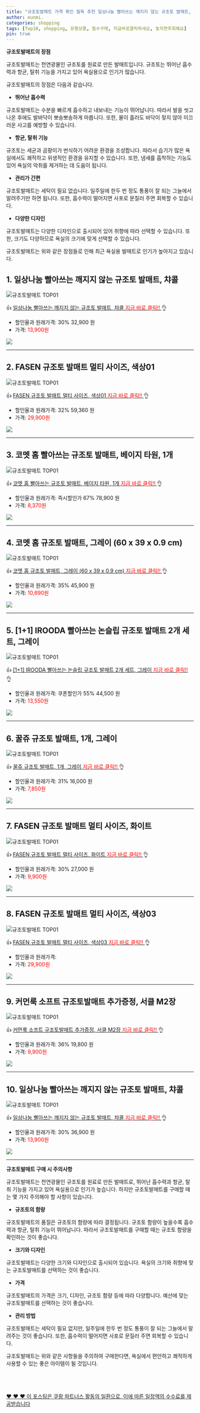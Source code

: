 ```yaml
---
title: "규조토발매트 가격 확인 필독 추천 일상나눔 빨아쓰는 깨지지 않는 규조토 발매트, 챠콜 비교 장점 구매가이드"
author: eunmi.
categories: shopping
tags: [Top10, shopping, 유행상품, 필수구매, 지금바로클릭하세요, 놓치면후회해요]
pin: true
---
```

**규조토발매트의 장점**

규조토발매트는 천연광물인 규조토를 원료로 만든 발매트입니다. 규조토는 뛰어난 흡수력과 항균, 탈취 기능을 가지고 있어 욕실용으로 인기가 많습니다.

규조토발매트의 장점은 다음과 같습니다.

* **뛰어난 흡수력**

규조토발매트는 수분을 빠르게 흡수하고 내보내는 기능이 뛰어납니다. 따라서 발을 씻고 나온 후에도 발바닥이 뽀송뽀송하게 마릅니다. 또한, 물이 흘러도 바닥이 젖지 않아 미끄러운 사고를 예방할 수 있습니다.

* **항균, 탈취 기능**

규조토는 세균과 곰팡이가 번식하기 어려운 환경을 조성합니다. 따라서 습기가 많은 욕실에서도 쾌적하고 위생적인 환경을 유지할 수 있습니다. 또한, 냄새를 흡착하는 기능도 있어 욕실의 악취를 제거하는 데 도움이 됩니다.

* **관리가 간편**

규조토발매트는 세탁이 필요 없습니다. 일주일에 한두 번 정도 통풍이 잘 되는 그늘에서 말려주기만 하면 됩니다. 또한, 흡수력이 떨어지면 사포로 문질러 주면 회복할 수 있습니다.

* **다양한 디자인**

규조토발매트는 다양한 디자인으로 출시되어 있어 취향에 따라 선택할 수 있습니다. 또한, 크기도 다양하므로 욕실의 크기에 맞게 선택할 수 있습니다.

규조토발매트는 위와 같은 장점들로 인해 최근 욕실용 발매트로 인기가 높아지고 있습니다.

   

## 1. 일상나눔 빨아쓰는 깨지지 않는 규조토 발매트, 챠콜

![규조토발매트 TOP01](https://thumbnail10.coupangcdn.com/thumbnails/remote/230x230ex/image/retail/images/1587587311742548-d40fe583-ce5d-419f-8576-9d488552a9bd.png)


👍 [일상나눔 빨아쓰는 깨지지 않는 규조토 발매트, 챠콜 <font color=red> 지금 바로 클릭!! </font> ](https://link.coupang.com/re/AFFSDP?lptag=AF3617701&subid=GithubCoopas&pageKey=6396133388&traceid=V0-153&itemId=14594589167&vendorItemId=83386387748) 👌 


- 할인율과 원래가격: 30%  32,900   원
- 가격: <span style='color:red'>13,900원</span>

[![](/discount_price.png)](https://link.coupang.com/re/AFFSDP?lptag=AF3617701&subid=GithubCoopas&pageKey=6396133388&traceid=V0-153&itemId=14594589167&vendorItemId=83386387748)

---


   

## 2. FASEN 규조토 발매트 멀티 사이즈, 색상01

![규조토발매트 TOP01](https://thumbnail6.coupangcdn.com/thumbnails/remote/230x230ex/image/vendor_inventory/40f6/2e4102005ee4f8a36c307c393bda0ed861557652d5d8a85241081c727108.jpg)


👍 [FASEN 규조토 발매트 멀티 사이즈, 색상01 <font color=red> 지금 바로 클릭!! </font> ](https://link.coupang.com/re/AFFSDP?lptag=AF3617701&subid=GithubCoopas&pageKey=7153559384&traceid=V0-153&itemId=18772018768&vendorItemId=85928597140) 👌 


- 할인율과 원래가격: 32%  59,360   원
- 가격: <span style='color:red'>29,900원</span>

[![](/discount_price.png)](https://link.coupang.com/re/AFFSDP?lptag=AF3617701&subid=GithubCoopas&pageKey=7153559384&traceid=V0-153&itemId=18772018768&vendorItemId=85928597140)

---


   

## 3. 코멧 홈 빨아쓰는 규조토 발매트, 베이지 타원, 1개

![규조토발매트 TOP01](https://thumbnail9.coupangcdn.com/thumbnails/remote/230x230ex/image/retail/images/4945758658274875-859316fe-f628-4dda-bd35-abdc6abbf634.jpg)


👍 [코멧 홈 빨아쓰는 규조토 발매트, 베이지 타원, 1개 <font color=red> 지금 바로 클릭!! </font> ](https://link.coupang.com/re/AFFSDP?lptag=AF3617701&subid=GithubCoopas&pageKey=6989053316&traceid=V0-153&itemId=17099465335&vendorItemId=84273291188) 👌 


- 할인율과 원래가격: 즉시할인가 67%  78,900   원
- 가격: <span style='color:red'>8,370원</span>

[![](/discount_price.png)](https://link.coupang.com/re/AFFSDP?lptag=AF3617701&subid=GithubCoopas&pageKey=6989053316&traceid=V0-153&itemId=17099465335&vendorItemId=84273291188)

---


   

## 4. 코멧 홈 규조토 발매트, 그레이 (60 x 39 x 0.9 cm)

![규조토발매트 TOP01](https://thumbnail6.coupangcdn.com/thumbnails/remote/230x230ex/image/retail/images/13793458024362-eabe1110-28ec-4856-a68c-68af4b55cc38.jpg)


👍 [코멧 홈 규조토 발매트, 그레이 (60 x 39 x 0.9 cm) <font color=red> 지금 바로 클릭!! </font> ](https://link.coupang.com/re/AFFSDP?lptag=AF3617701&subid=GithubCoopas&pageKey=189630131&traceid=V0-153&itemId=541611107&vendorItemId=4417028625) 👌 


- 할인율과 원래가격: 35%  45,900   원
- 가격: <span style='color:red'>10,690원</span>

[![](/discount_price.png)](https://link.coupang.com/re/AFFSDP?lptag=AF3617701&subid=GithubCoopas&pageKey=189630131&traceid=V0-153&itemId=541611107&vendorItemId=4417028625)

---


   

## 5. [1+1] IROODA 빨아쓰는 논슬립 규조토 발매트 2개 세트, 그레이

![규조토발매트 TOP01](https://thumbnail7.coupangcdn.com/thumbnails/remote/230x230ex/image/vendor_inventory/4cdf/15e610b004bb5461893d1ca5fc1eea722354be69351385e737357ae2a7af.jpg)


👍 [[1+1] IROODA 빨아쓰는 논슬립 규조토 발매트 2개 세트, 그레이 <font color=red> 지금 바로 클릭!! </font> ](https://link.coupang.com/re/AFFSDP?lptag=AF3617701&subid=GithubCoopas&pageKey=7486327395&traceid=V0-153&itemId=19567185658&vendorItemId=87087802442) 👌 


- 할인율과 원래가격: 쿠폰할인가 55%  44,500   원
- 가격: <span style='color:red'>13,550원</span>

[![](/discount_price.png)](https://link.coupang.com/re/AFFSDP?lptag=AF3617701&subid=GithubCoopas&pageKey=7486327395&traceid=V0-153&itemId=19567185658&vendorItemId=87087802442)

---


   

## 6. 꿀쥬 규조토 발매트, 1개, 그레이

![규조토발매트 TOP01](https://thumbnail8.coupangcdn.com/thumbnails/remote/230x230ex/image/vendor_inventory/f587/1fa31dbc6ace2aba611304081769ac365c8895af860792c8eecf73eaad99.jpg)


👍 [꿀쥬 규조토 발매트, 1개, 그레이 <font color=red> 지금 바로 클릭!! </font> ](https://link.coupang.com/re/AFFSDP?lptag=AF3617701&subid=GithubCoopas&pageKey=7503033377&traceid=V0-153&itemId=19644129567&vendorItemId=86750279164) 👌 


- 할인율과 원래가격: 31%  16,000   원
- 가격: <span style='color:red'>7,850원</span>

[![](/discount_price.png)](https://link.coupang.com/re/AFFSDP?lptag=AF3617701&subid=GithubCoopas&pageKey=7503033377&traceid=V0-153&itemId=19644129567&vendorItemId=86750279164)

---


   

## 7. FASEN 규조토 발매트 멀티 사이즈, 화이트

![규조토발매트 TOP01](https://thumbnail6.coupangcdn.com/thumbnails/remote/230x230ex/image/vendor_inventory/40f6/2e4102005ee4f8a36c307c393bda0ed861557652d5d8a85241081c727108.jpg)


👍 [FASEN 규조토 발매트 멀티 사이즈, 화이트 <font color=red> 지금 바로 클릭!! </font> ](https://link.coupang.com/re/AFFSDP?lptag=AF3617701&subid=GithubCoopas&pageKey=7153559384&traceid=V0-153&itemId=18772018797&vendorItemId=85928597132) 👌 


- 할인율과 원래가격: 30%  27,000   원
- 가격: <span style='color:red'>9,900원</span>

[![](/discount_price.png)](https://link.coupang.com/re/AFFSDP?lptag=AF3617701&subid=GithubCoopas&pageKey=7153559384&traceid=V0-153&itemId=18772018797&vendorItemId=85928597132)

---


   

## 8. FASEN 규조토 발매트 멀티 사이즈, 색상03

![규조토발매트 TOP01](https://thumbnail7.coupangcdn.com/thumbnails/remote/230x230ex/image/vendor_inventory/a7ac/3953ec517ad3dba91c761a71376ba36a2e862a30509f58dc1aca2c098268.jpg)


👍 [FASEN 규조토 발매트 멀티 사이즈, 색상03 <font color=red> 지금 바로 클릭!! </font> ](https://link.coupang.com/re/AFFSDP?lptag=AF3617701&subid=GithubCoopas&pageKey=7153559384&traceid=V0-153&itemId=18772018757&vendorItemId=85928597194) 👌 


- 할인율과 원래가격: 
- 가격: <span style='color:red'>29,900원</span>

[![](/discount_price.png)](https://link.coupang.com/re/AFFSDP?lptag=AF3617701&subid=GithubCoopas&pageKey=7153559384&traceid=V0-153&itemId=18772018757&vendorItemId=85928597194)

---


   

## 9. 커먼룩 소프트 규조토발매트 추가증정, 서클 M2장

![규조토발매트 TOP01](https://thumbnail7.coupangcdn.com/thumbnails/remote/230x230ex/image/vendor_inventory/d019/90989316711726c5cd89df8b2834b147cb1e2d95a2d3299ec24130fb1348.jpg)


👍 [커먼룩 소프트 규조토발매트 추가증정, 서클 M2장 <font color=red> 지금 바로 클릭!! </font> ](https://link.coupang.com/re/AFFSDP?lptag=AF3617701&subid=GithubCoopas&pageKey=7603969126&traceid=V0-153&itemId=20122258396&vendorItemId=87211272348) 👌 


- 할인율과 원래가격: 36%  19,800   원
- 가격: <span style='color:red'>9,900원</span>

[![](/discount_price.png)](https://link.coupang.com/re/AFFSDP?lptag=AF3617701&subid=GithubCoopas&pageKey=7603969126&traceid=V0-153&itemId=20122258396&vendorItemId=87211272348)

---


   

## 10. 일상나눔 빨아쓰는 깨지지 않는 규조토 발매트, 챠콜

![규조토발매트 TOP01](https://thumbnail10.coupangcdn.com/thumbnails/remote/230x230ex/image/retail/images/1587587311742548-d40fe583-ce5d-419f-8576-9d488552a9bd.png)


👍 [일상나눔 빨아쓰는 깨지지 않는 규조토 발매트, 챠콜 <font color=red> 지금 바로 클릭!! </font> ](https://link.coupang.com/re/AFFSDP?lptag=AF3617701&subid=GithubCoopas&pageKey=6396133388&traceid=V0-153&itemId=14594589167&vendorItemId=83386387748) 👌 


- 할인율과 원래가격: 30%  36,900   원
- 가격: <span style='color:red'>13,900원</span>

[![](/discount_price.png)](https://link.coupang.com/re/AFFSDP?lptag=AF3617701&subid=GithubCoopas&pageKey=6396133388&traceid=V0-153&itemId=14594589167&vendorItemId=83386387748)

---
**규조토발매트 구매 시 주의사항**

규조토발매트는 천연광물인 규조토를 원료로 만든 발매트로, 뛰어난 흡수력과 항균, 탈취 기능을 가지고 있어 욕실용으로 인기가 높습니다. 하지만 규조토발매트를 구매할 때는 몇 가지 주의해야 할 사항이 있습니다.

* **규조토의 함량**

규조토발매트의 품질은 규조토의 함량에 따라 결정됩니다. 규조토 함량이 높을수록 흡수력과 항균, 탈취 기능이 뛰어납니다. 따라서 규조토발매트를 구매할 때는 규조토 함량을 확인하는 것이 좋습니다.

* **크기와 디자인**

규조토발매트는 다양한 크기와 디자인으로 출시되어 있습니다. 욕실의 크기와 취향에 맞는 규조토발매트를 선택하는 것이 좋습니다.

* **가격**

규조토발매트의 가격은 크기, 디자인, 규조토 함량 등에 따라 다양합니다. 예산에 맞는 규조토발매트를 선택하는 것이 좋습니다.

* **관리 방법**

규조토발매트는 세탁이 필요 없지만, 일주일에 한두 번 정도 통풍이 잘 되는 그늘에서 말려주는 것이 좋습니다. 또한, 흡수력이 떨어지면 사포로 문질러 주면 회복할 수 있습니다.

규조토발매트는 위와 같은 사항들을 주의하여 구매한다면, 욕실에서 편안하고 쾌적하게 사용할 수 있는 좋은 아이템이 될 것입니다.<br><br><br><br><br> [ ❤ ❤ ❤ 이 포스팅은 쿠팡 파트너스 활동의 일환으로, 이에 따른 일정액의 수수료를 제공받습니다](https://link.coupang.com/a/bcEFyh)